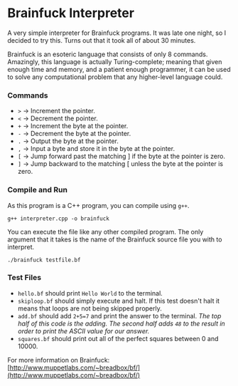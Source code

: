 # Brainfuck Interpreter

A very simple interpreter for Brainfuck programs. It was late one night, so I decided to try this. Turns out that it took all of about 30 minutes.

Brainfuck is an esoteric language that consists of only 8 commands. Amazingly, this language is actually Turing-complete; meaning that given enough time and memory, and a patient enough programmer, it can be used to solve any computational problem that any higher-level language could.

### Commands
* `>` ->	Increment the pointer.
* `<` ->	Decrement the pointer.
* `+` ->	Increment the byte at the pointer.
* `-` ->	Decrement the byte at the pointer.
* `.` ->	Output the byte at the pointer.
* `,` ->	Input a byte and store it in the byte at the pointer.
* `[` ->	Jump forward past the matching ] if the byte at the pointer is zero.
* `]` ->	Jump backward to the matching [ unless the byte at the pointer is zero.

### Compile and Run
As this program is a C++ program, you can compile using `g++`.

`g++ interpreter.cpp -o brainfuck`

You can execute the file like any other compiled program. The only argument that it takes is the name of the Brainfuck source file you with to interpret.

`./brainfuck testfile.bf`

### Test Files
* `hello.bf` should print `Hello World` to the terminal.
* `skiploop.bf` should simply execute and halt. If this test doesn't halt it means that loops are not being skipped properly.
* `add.bf` should add `2+5=7` and print the answer to the terminal. _The top half of this code is the adding. The second half adds `48` to the result in order to print the ASCII value for our answer._
* `squares.bf` should print out all of the perfect squares between 0 and 10000.

For more information on Brainfuck: [http://www.muppetlabs.com/~breadbox/bf/](http://www.muppetlabs.com/~breadbox/bf/)
